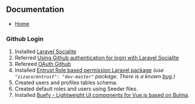 ## Documentation

- [Home](/)

### Github Login

1. Installed [Laravel Socialite](https://laravel.com/docs/5.5/socialite)
2. Referred [Using Github authentication for login with Laravel Socialite](https://mattstauffer.com/blog/using-github-authentication-for-login-with-laravel-socialite/)
3. Refereed [OAuth Github](https://auth0.com/docs/connections/social/github)
4. Installed [Entrust Role based permission Laravel package](https://github.com/Zizaco/entrust) _(use `"zizaco/entrust": "dev-master"` package. There is a known [bug](https://github.com/Zizaco/entrust/issues/836).)_
5. Created users and profiles tables schema.
6. Created default roles and users using Seeder files.
7. Installed [Buefy - Lightweight UI components for Vue.js based on Bulma](https://buefy.github.io/#/documentation/start).
